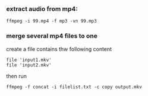 ### extract audio from mp4:
```
ffmpeg -i 99.mp4 -f mp3 -vn 99.mp3
```

### merge several mp4 files to one

create a file contains thw following content 

```
file 'input1.mkv'
file 'input2.mkv'
```

then run
```
ffmpeg -f concat -i filelist.txt -c copy output.mkv
```